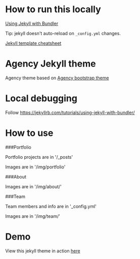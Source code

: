 How to run this locally
=======================

[Using Jekyll with Bundler](https://jekyllrb.com/tutorials/using-jekyll-with-bundler/)

Tip: jekyll doesn't auto-reload on `_config.yml` changes.

[Jekyll template cheatsheet](https://gist.github.com/JJediny/a466eed62cee30ad45e2)

Agency Jekyll theme
====================

Agency theme based on [Agency bootstrap theme ](https://startbootstrap.com/template-overviews/agency/)

# Local debugging

Follow https://jekyllrb.com/tutorials/using-jekyll-with-bundler/

# How to use

###Portfolio

Portfolio projects are in '/_posts'

Images are in '/img/portfolio'

###About

Images are in '/img/about/'

###Team

Team members and info are in '_config.yml'

Images are in '/img/team/'


# Demo

View this jekyll theme in action [here](https://y7kim.github.io/agency-jekyll-theme)
